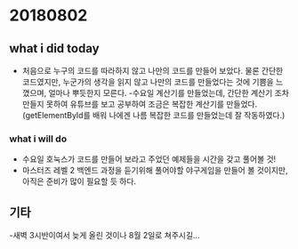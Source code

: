 # 20180802

## what i did today
- 처음으로 누구의 코드를 따라하지 않고 나만의 코드를 만들어 보았다. 물론 간단한 코드였지만, 누군가의 생각을 읽지 않고 나만의 코드를 만들었다는 것에 기쁨을 느꼈으며, 얼마나 뿌듯한지 모른다.
-수요일 계산기를 만들었는데, 간단한 계산기 조차 만들지 못하여 유튜브를 보고 공부하여 조금은 복잡한 계산기를 만들었다.
(getElementById를 배워 나에겐 나름 복잡한 코드를 만들었는데 잘 작동하였다.)
### what i will do 
- 수요일 호눅스가 코드를 만들어 보라고 주었던 예제들을 시간을 갖고 풀어볼 것!
- 마스터즈 레벨 2 백엔드 과정을 듣기위해 풀어야할 야구게임을 만들어 볼 것이지만, 아직은 준비가 많이 필요할 듯 하다.

## 기타

-새벽 3시반이여서 늦게 올린 것이나 8월 2일로 쳐주시길...